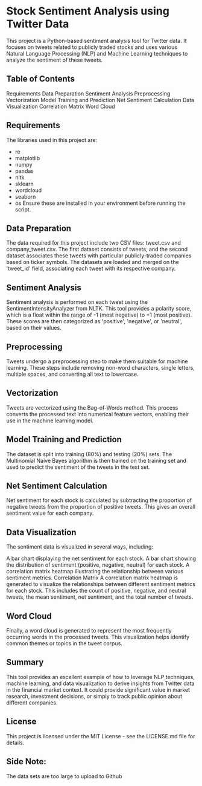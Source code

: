 # Stock Sentiment Analysis using Twitter Data
This project is a Python-based sentiment analysis tool for Twitter data. It focuses on tweets related to publicly traded stocks and uses various Natural Language Processing (NLP) and Machine Learning techniques to analyze the sentiment of these tweets.

## Table of Contents
Requirements
Data Preparation
Sentiment Analysis
Preprocessing
Vectorization
Model Training and Prediction
Net Sentiment Calculation
Data Visualization
Correlation Matrix
Word Cloud

## Requirements
The libraries used in this project are:

- re
- matplotlib
- numpy
- pandas
- nltk
- sklearn
- wordcloud
- seaborn
- os
Ensure these are installed in your environment before running the script.

## Data Preparation
The data required for this project include two CSV files: tweet.csv and company_tweet.csv. The first dataset consists of tweets, and the second dataset associates these tweets with particular publicly-traded companies based on ticker symbols. The datasets are loaded and merged on the 'tweet_id' field, associating each tweet with its respective company.

## Sentiment Analysis
Sentiment analysis is performed on each tweet using the SentimentIntensityAnalyzer from NLTK. This tool provides a polarity score, which is a float within the range of -1 (most negative) to +1 (most positive). These scores are then categorized as 'positive', 'negative', or 'neutral', based on their values.

## Preprocessing
Tweets undergo a preprocessing step to make them suitable for machine learning. These steps include removing non-word characters, single letters, multiple spaces, and converting all text to lowercase.

## Vectorization
Tweets are vectorized using the Bag-of-Words method. This process converts the processed text into numerical feature vectors, enabling their use in the machine learning model.

## Model Training and Prediction
The dataset is split into training (80%) and testing (20%) sets. The Multinomial Naive Bayes algorithm is then trained on the training set and used to predict the sentiment of the tweets in the test set.

## Net Sentiment Calculation
Net sentiment for each stock is calculated by subtracting the proportion of negative tweets from the proportion of positive tweets. This gives an overall sentiment value for each company.

## Data Visualization
The sentiment data is visualized in several ways, including:

A bar chart displaying the net sentiment for each stock.
A bar chart showing the distribution of sentiment (positive, negative, neutral) for each stock.
A correlation matrix heatmap illustrating the relationship between various sentiment metrics.
Correlation Matrix
A correlation matrix heatmap is generated to visualize the relationships between different sentiment metrics for each stock. This includes the count of positive, negative, and neutral tweets, the mean sentiment, net sentiment, and the total number of tweets.

## Word Cloud
Finally, a word cloud is generated to represent the most frequently occurring words in the processed tweets. This visualization helps identify common themes or topics in the tweet corpus.


## Summary 
This tool provides an excellent example of how to leverage NLP techniques, machine learning, and data visualization to derive insights from Twitter data in the financial market context. It could provide significant value in market research, investment decisions, or simply to track public opinion about different companies.

## License
This project is licensed under the MIT License - see the LICENSE.md file for details.

## Side Note: 
The data sets are too large to upload to Github 
